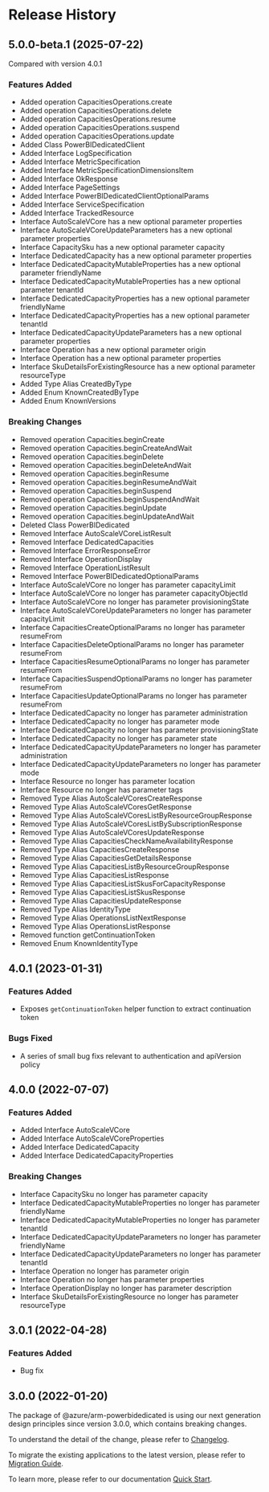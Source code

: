 # Release History

## 5.0.0-beta.1 (2025-07-22)
Compared with version 4.0.1

### Features Added
  - Added operation CapacitiesOperations.create
  - Added operation CapacitiesOperations.delete
  - Added operation CapacitiesOperations.resume
  - Added operation CapacitiesOperations.suspend
  - Added operation CapacitiesOperations.update
  - Added Class PowerBIDedicatedClient
  - Added Interface LogSpecification
  - Added Interface MetricSpecification
  - Added Interface MetricSpecificationDimensionsItem
  - Added Interface OkResponse
  - Added Interface PageSettings
  - Added Interface PowerBIDedicatedClientOptionalParams
  - Added Interface ServiceSpecification
  - Added Interface TrackedResource
  - Interface AutoScaleVCore has a new optional parameter properties
  - Interface AutoScaleVCoreUpdateParameters has a new optional parameter properties
  - Interface CapacitySku has a new optional parameter capacity
  - Interface DedicatedCapacity has a new optional parameter properties
  - Interface DedicatedCapacityMutableProperties has a new optional parameter friendlyName
  - Interface DedicatedCapacityMutableProperties has a new optional parameter tenantId
  - Interface DedicatedCapacityProperties has a new optional parameter friendlyName
  - Interface DedicatedCapacityProperties has a new optional parameter tenantId
  - Interface DedicatedCapacityUpdateParameters has a new optional parameter properties
  - Interface Operation has a new optional parameter origin
  - Interface Operation has a new optional parameter properties
  - Interface SkuDetailsForExistingResource has a new optional parameter resourceType
  - Added Type Alias CreatedByType
  - Added Enum KnownCreatedByType
  - Added Enum KnownVersions

### Breaking Changes
  - Removed operation Capacities.beginCreate
  - Removed operation Capacities.beginCreateAndWait
  - Removed operation Capacities.beginDelete
  - Removed operation Capacities.beginDeleteAndWait
  - Removed operation Capacities.beginResume
  - Removed operation Capacities.beginResumeAndWait
  - Removed operation Capacities.beginSuspend
  - Removed operation Capacities.beginSuspendAndWait
  - Removed operation Capacities.beginUpdate
  - Removed operation Capacities.beginUpdateAndWait
  - Deleted Class PowerBIDedicated
  - Removed Interface AutoScaleVCoreListResult
  - Removed Interface DedicatedCapacities
  - Removed Interface ErrorResponseError
  - Removed Interface OperationDisplay
  - Removed Interface OperationListResult
  - Removed Interface PowerBIDedicatedOptionalParams
  - Interface AutoScaleVCore no longer has parameter capacityLimit
  - Interface AutoScaleVCore no longer has parameter capacityObjectId
  - Interface AutoScaleVCore no longer has parameter provisioningState
  - Interface AutoScaleVCoreUpdateParameters no longer has parameter capacityLimit
  - Interface CapacitiesCreateOptionalParams no longer has parameter resumeFrom
  - Interface CapacitiesDeleteOptionalParams no longer has parameter resumeFrom
  - Interface CapacitiesResumeOptionalParams no longer has parameter resumeFrom
  - Interface CapacitiesSuspendOptionalParams no longer has parameter resumeFrom
  - Interface CapacitiesUpdateOptionalParams no longer has parameter resumeFrom
  - Interface DedicatedCapacity no longer has parameter administration
  - Interface DedicatedCapacity no longer has parameter mode
  - Interface DedicatedCapacity no longer has parameter provisioningState
  - Interface DedicatedCapacity no longer has parameter state
  - Interface DedicatedCapacityUpdateParameters no longer has parameter administration
  - Interface DedicatedCapacityUpdateParameters no longer has parameter mode
  - Interface Resource no longer has parameter location
  - Interface Resource no longer has parameter tags
  - Removed Type Alias AutoScaleVCoresCreateResponse
  - Removed Type Alias AutoScaleVCoresGetResponse
  - Removed Type Alias AutoScaleVCoresListByResourceGroupResponse
  - Removed Type Alias AutoScaleVCoresListBySubscriptionResponse
  - Removed Type Alias AutoScaleVCoresUpdateResponse
  - Removed Type Alias CapacitiesCheckNameAvailabilityResponse
  - Removed Type Alias CapacitiesCreateResponse
  - Removed Type Alias CapacitiesGetDetailsResponse
  - Removed Type Alias CapacitiesListByResourceGroupResponse
  - Removed Type Alias CapacitiesListResponse
  - Removed Type Alias CapacitiesListSkusForCapacityResponse
  - Removed Type Alias CapacitiesListSkusResponse
  - Removed Type Alias CapacitiesUpdateResponse
  - Removed Type Alias IdentityType
  - Removed Type Alias OperationsListNextResponse
  - Removed Type Alias OperationsListResponse
  - Removed function getContinuationToken
  - Removed Enum KnownIdentityType

## 4.0.1 (2023-01-31)

### Features Added

  - Exposes `getContinuationToken` helper function to extract continuation token

### Bugs Fixed

  - A series of small bug fixs relevant to authentication and apiVersion policy

## 4.0.0 (2022-07-07)
    
### Features Added

  - Added Interface AutoScaleVCore
  - Added Interface AutoScaleVCoreProperties
  - Added Interface DedicatedCapacity
  - Added Interface DedicatedCapacityProperties

### Breaking Changes

  - Interface CapacitySku no longer has parameter capacity
  - Interface DedicatedCapacityMutableProperties no longer has parameter friendlyName
  - Interface DedicatedCapacityMutableProperties no longer has parameter tenantId
  - Interface DedicatedCapacityUpdateParameters no longer has parameter friendlyName
  - Interface DedicatedCapacityUpdateParameters no longer has parameter tenantId
  - Interface Operation no longer has parameter origin
  - Interface Operation no longer has parameter properties
  - Interface OperationDisplay no longer has parameter description
  - Interface SkuDetailsForExistingResource no longer has parameter resourceType
    
## 3.0.1 (2022-04-28)

### Features Added

  - Bug fix
    
## 3.0.0 (2022-01-20)

The package of @azure/arm-powerbidedicated is using our next generation design principles since version 3.0.0, which contains breaking changes.

To understand the detail of the change, please refer to [Changelog](https://aka.ms/js-track2-changelog).

To migrate the existing applications to the latest version, please refer to [Migration Guide](https://aka.ms/js-track2-migration-guide).

To learn more, please refer to our documentation [Quick Start](https://aka.ms/azsdk/js/mgmt/quickstart).
